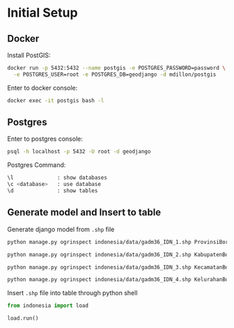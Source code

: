 # Initial Setup

## Docker

Install PostGIS:
```sh
docker run -p 5432:5432 --name postgis -e POSTGRES_PASSWORD=password \
  -e POSTGRES_USER=root -e POSTGRES_DB=geodjango -d mdillon/postgis
```

Enter to docker console:
```sh
docker exec -it postgis bash -l 
```

## Postgres

Enter to postgres console:
```sh
psql -h localhost -p 5432 -U root -d geodjango
```

Postgres Command:
```sh
\l              : show databases
\c <database>   : use database
\d              : show tables
```

## Generate model and Insert to table

Generate django model from `.shp` file

```sh
python manage.py ogrinspect indonesia/data/gadm36_IDN_1.shp ProvinsiBorder --srid=4326 --mapping --multi

python manage.py ogrinspect indonesia/data/gadm36_IDN_2.shp KabupatenBorder --srid=4326 --mapping --multi

python manage.py ogrinspect indonesia/data/gadm36_IDN_3.shp KecamatanBorder --srid=4326 --mapping --multi

python manage.py ogrinspect indonesia/data/gadm36_IDN_4.shp KelurahanBorder --srid=4326 --mapping --multi
```

Insert `.shp` file into table through python shell

```python
from indonesia import load

load.run()
```

